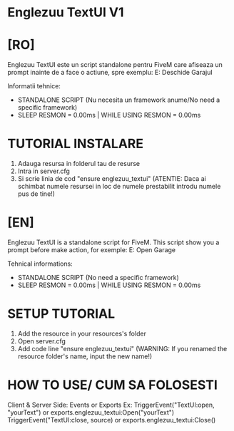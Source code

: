 # Englezuu TextUI V1 
# [RO] 

Englezuu TextUI este un script standalone pentru FiveM care afiseaza un prompt inainte de a face o actiune, spre exemplu: E: Deschide Garajul

Informatii tehnice: 

- STANDALONE SCRIPT (Nu necesita un framework anume/No need a specific framework) 
- SLEEP RESMON = 0.00ms | WHILE USING RESMON = 0.00ms

# TUTORIAL INSTALARE 
1) Adauga resursa in folderul tau de resurse 
2) Intra in server.cfg 
3) Si scrie linia de cod "ensure englezuu_textui" (ATENTIE: Daca ai schimbat numele resursei in loc de numele prestabilit introdu numele pus de tine!)

# [EN] 

Englezuu TextUI is a standalone script for FiveM. This script show you a prompt before make action, for exemple: E: Open Garage

Tehnical informations: 

- STANDALONE SCRIPT (No need a specific framework) 
- SLEEP RESMON = 0.00ms | WHILE USING RESMON = 0.00ms

# SETUP TUTORIAL 
1) Add the resource in your resources's folder 
2) Open server.cfg 
3) Add code line "ensure englezuu_textui" (WARNING: If you renamed the resource folder's name, input the new name!)

# HOW TO USE/ CUM SA FOLOSESTI

Client & Server Side: Events or Exports 
                  Ex: TriggerEvent("TextUI:open, "yourText") or exports.englezuu_textui:Open("yourText")
                      TriggerEvent("TextUI:close, source) or exports.englezuu_textui:Close()
